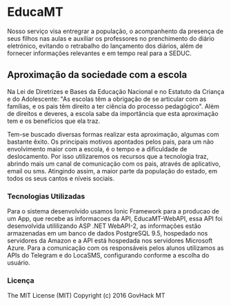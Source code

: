 # EducaMT
Nosso serviço visa entregrar a população, o acompanhento da presença de seus filhos nas aulas e auxiliar os professores no prenchimento do diário eletrónico, evitando o retrabalho do lançamento dos diários, além de fornecer informações relevantes e em tempo real para a SEDUC.

## Aproximação da sociedade com a escola

Na Lei de Diretrizes e Bases da Educação Nacional e no Estatuto da Criança e do Adolescente: 
"As escolas têm a obrigação de se articular com as famílias, e os pais têm direito a ter ciência do processo pedagógico".
Além de direitos e deveres, a escola sabe da importância que esta aproximação tem e os benefícios que ela traz.

Tem-se buscado diversas formas realizar esta aproximação, algumas com bastante êxito.
Os principais motivos apontados pelos pais, para um não envolvimento maior com a escola, é o tempo e a dificuldade de deslocamento.
Por isso utilizaremos os recursos que a tecnologia traz, abrindo mais um canal de comunicação com os pais, através de aplicativo, email ou sms. Atingindo assim,
a maior parte da população do estado, em todos os seus cantos e níveis sociais.


### Tecnologias Utilizadas
Para o sistema desenvolvido usamos Ionic Framework para a producao de um App, que recebe as informacoes da API, EducaMT-WebAPI, essa API foi desenvolvida utililizando ASP .NET WebAPI-2, as informações estão armazenadas em um banco de dados PostgreSQL 9.5, hospedado nos servidores da Amazon e a API está hospedada nos servidores Microsoft Azure. Para a comunicação com os responsáveis pelos alunos utilizamos as APIs do Telegram e do LocaSMS, configurando conforme a escolha do usuário.

### Licença
The MIT License (MIT) Copyright (c) 2016 GovHack MT

